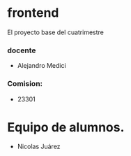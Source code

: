 # frontend
El proyecto base del cuatrimestre

### docente
 - Alejandro Medici
 
### Comision:
 - 23301

# Equipo de alumnos.
- Nicolas Juárez
